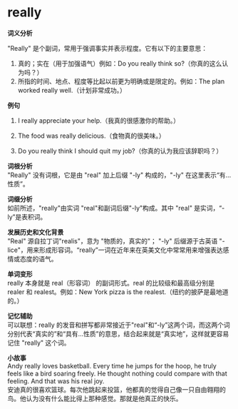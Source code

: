 # really

**词义分析**

  

"Really" 是个副词，常用于强调事实并表示程度。它有以下的主要意思：

  

1.  真的；实在（用于加强语气）例如：Do you really think so?（你真的这么认为吗？）
2.  所指的时间、地点、程度等比起以前更为明确或是限定的。例如：The plan worked really well.（计划非常成功。）

  

**例句**

  

1.  I really appreciate your help.（我真的很感激你的帮助。）
    
      
    
2.  The food was really delicious.（食物真的很美味。）
    
      
    
3.  Do you really think I should quit my job?（你真的认为我应该辞职吗？）
    
      
    

  

**词根分析**  
"Really" 没有词根，它是由 "real" 加上后缀 "-ly" 构成的，"-ly" 在这里表示“有…性质”。

  

**词缀分析**  
如前所述，"really"由实词 "real"和副词后缀"-ly"构成。其中 "real" 是实词，“-ly”是表积词。

  

**发展历史和文化背景**  
"Real" 源自拉丁词"realis"，意为 "物质的，真实的"； "-ly" 后缀源于古英语 "-lice"，用来形成形容词。“really”一词在近年来在英美文化中常常用来增强表达感情或态度的语气。

  

**单词变形**  
really 本身就是 real（形容词） 的副词形式。real 的比较级和最高级分别是 realer 和 realest。例如：New York pizza is the realest.（纽约的披萨是最地道的。）

  

**记忆辅助**  
可以联想：really 的发音和拼写都非常接近于"real"和“-ly”这两个词，而这两个词分别代表“真实的”和“具有...性质”的意思，结合起来就是“真实地”，这样就更容易记住 "really" 这个词。

  

**小故事**  
Andy really loves basketball. Every time he jumps for the hoop, he truly feels like a bird soaring freely. He thought nothing could compare with that feeling. And that was his real joy.  
安迪真的很喜欢篮球。每次他跳起来投篮，他都真的觉得自己像一只自由翱翔的鸟。他认为没有什么能比得上那种感觉。那就是他真正的快乐。
